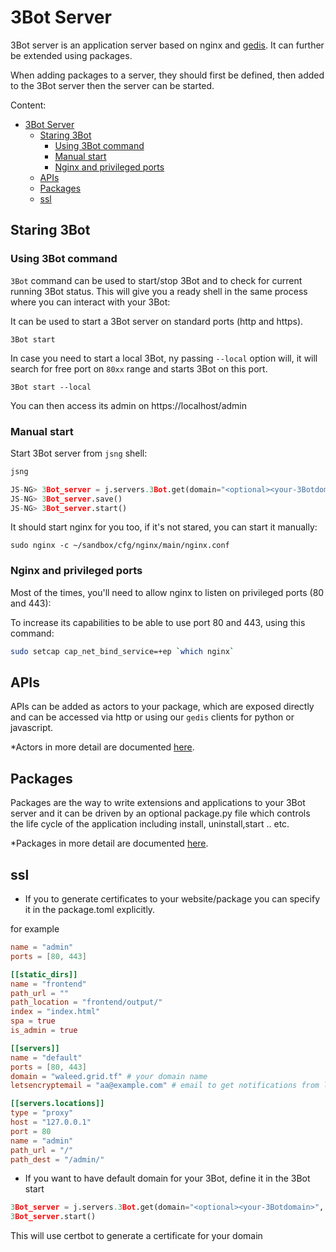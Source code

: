 # 3Bot Server

3Bot server is an application server based on nginx and [gedis](rpc.md). It can further be extended using packages.

When adding packages to a server, they should first be defined, then added to the 3Bot server then the server can be started.


Content:

- [3Bot Server](#3Bot-server)
  - [Staring 3Bot](#staring-3Bot)
    - [Using 3Bot command](#using-3Bot-command)
    - [Manual start](#manual-start)
    - [Nginx and privileged ports](#nginx-and-privileged-ports)
  - [APIs](#apis)
  - [Packages](#packages)
  - [ssl](#ssl)

## Staring 3Bot

### Using 3Bot command
`3Bot` command can be used to start/stop 3Bot and to check for current running 3Bot status. This will give you a ready shell in the same process where you can interact with your 3Bot:

It can be used to start a 3Bot server on standard ports (http and https).

```
3Bot start
```

In case you need to start a local 3Bot, ny passing `--local` option will, it will search for free port on `80xx` range and starts 3Bot on this port.

```
3Bot start --local
```

You can then access its admin on https://localhost/admin

### Manual start

Start 3Bot server from `jsng` shell:

```python
jsng

JS-NG> 3Bot_server = j.servers.3Bot.get(domain="<optional><your-3Botdomain>", email="<your email><required if you want to use domain and ssl for certbot>")
JS-NG> 3Bot_server.save()
JS-NG> 3Bot_server.start()
```

It should start nginx for you too, if it's not stared, you can start it manually:

```
sudo nginx -c ~/sandbox/cfg/nginx/main/nginx.conf
```

### Nginx and privileged ports

Most of the times, you'll need to allow nginx to listen on privileged ports (80 and 443):

To increase its capabilities to be able to use port 80 and 443, using this command:

```bash
sudo setcap cap_net_bind_service=+ep `which nginx`
```

## APIs
APIs can be added as actors to your package, which are exposed directly and can be accessed via http or using our `gedis` clients for python or javascript.

*Actors in more detail are documented [here](actors.md).

## Packages
Packages are the way to write extensions and applications to your 3Bot server and it can be driven by an optional package.py file which controls the life cycle of the application including install, uninstall,start .. etc.

*Packages in more detail are documented [here](packages.md).

## ssl

- If you to generate certificates to your website/package you can specify it in the package.toml explicitly.

for example

```toml
name = "admin"
ports = [80, 443]

[[static_dirs]]
name = "frontend"
path_url = ""
path_location = "frontend/output/"
index = "index.html"
spa = true
is_admin = true

[[servers]]
name = "default"
ports = [80, 443]
domain = "waleed.grid.tf" # your domain name
letsencryptemail = "aa@example.com" # email to get notifications from lets encrypt

[[servers.locations]]
type = "proxy"
host = "127.0.0.1"
port = 80
name = "admin"
path_url = "/"
path_dest = "/admin/"
```

- If you want to have default domain for your 3Bot, define it in the 3Bot start

```python
3Bot_server = j.servers.3Bot.get(domain="<optional><your-3Botdomain>", email="<your email><required if you want to use domain and ssl for certbot>")
3Bot_server.start()
```

This will use certbot to generate a certificate for your domain
